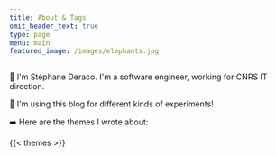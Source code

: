 ```yaml
---
title: About & Tags
omit_header_text: true
type: page
menu: main
featured_image: /images/elephants.jpg
---
```


👋 I'm Stéphane Deraco.
I'm a software engineer, working for CNRS IT direction.

🔬 I'm using this blog for different kinds of experiments!

➡️ Here are the themes I wrote about:

{{< themes >}}

